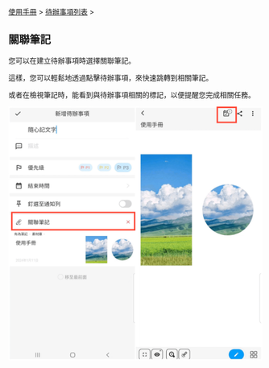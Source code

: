 [使用手冊](/dragonnest/drawnote/manual/zh-tw) > [待辦事項列表](/dragonnest/drawnote/manual/zh-tw/to_do) >

關聯筆記
---

您可以在建立待辦事項時選擇關聯筆記。

這樣，您可以輕鬆地透過點擊待辦事項，來快速跳轉到相關筆記。

或者在檢視筆記時，能看到與待辦事項相關的標記，以便提醒您完成相關任務。

![](imgs/associated_notes1.png)